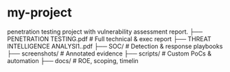 # my-project
penetration testing  project with vulnerability assessment report.
├── PENETRATION TESTING.pdf      # Full technical & exec report
├── THREAT INTELLIGENCE ANALYSI1..pdf
├── SOC/                         # Detection & response playbooks
├── screenshots/                 # Annotated evidence
├── scripts/                     # Custom PoCs & automation
├── docs/                        # ROE, scoping, timelin
